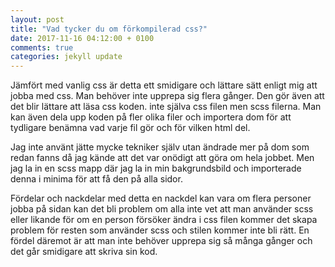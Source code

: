 ```yaml
---
layout: post
title: "Vad tycker du om förkompilerad css?"
date: 2017-11-16 04:12:00 + 0100
comments: true
categories: jekyll update
---
```


Jämfört med vanlig css är detta ett smidigare och lättare sätt enligt mig att jobba med css. Man behöver inte upprepa sig flera gånger. Den gör även att det blir lättare att läsa css koden. inte själva css filen men scss filerna. Man kan även dela upp koden på fler olika filer och importera dom för att tydligare benämna vad varje fil gör och för vilken html del.

Jag inte använt jätte mycke tekniker själv utan ändrade mer på dom som redan fanns då jag kände att det var onödigt att göra om hela jobbet. Men jag la in en scss mapp där jag la in min bakgrundsbild och importerade denna i minima för att få den på alla sidor.

Fördelar och nackdelar med detta en nackdel kan vara om flera personer jobba på sidan kan det bli problem om alla inte vet att man använder scss eller likande för om en person försöker ändra i css filen kommer det skapa problem för resten som använder scss och stilen kommer inte bli rätt. En fördel däremot är att man inte behöver upprepa sig så många gånger och det går smidigare att skriva sin kod.

